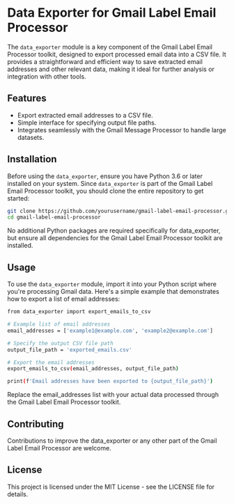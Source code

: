 # Data Exporter for Gmail Label Email Processor

The `data_exporter` module is a key component of the Gmail Label Email Processor toolkit, designed to export processed email data into a CSV file. It provides a straightforward and efficient way to save extracted email addresses and other relevant data, making it ideal for further analysis or integration with other tools.

## Features

- Export extracted email addresses to a CSV file.
- Simple interface for specifying output file paths.
- Integrates seamlessly with the Gmail Message Processor to handle large datasets.

## Installation

Before using the `data_exporter`, ensure you have Python 3.6 or later installed on your system. Since `data_exporter` is part of the Gmail Label Email Processor toolkit, you should clone the entire repository to get started:

```bash
git clone https://github.com/yourusername/gmail-label-email-processor.git
cd gmail-label-email-processor
```

No additional Python packages are required specifically for data_exporter, but ensure all dependencies for the Gmail Label Email Processor toolkit are installed.


## Usage

To use the `data_exporter` module, import it into your Python script where you're processing Gmail data. Here's a simple example that demonstrates how to export a list of email addresses:

```bash
from data_exporter import export_emails_to_csv

# Example list of email addresses
email_addresses = ['example1@example.com', 'example2@example.com']

# Specify the output CSV file path
output_file_path = 'exported_emails.csv'

# Export the email addresses
export_emails_to_csv(email_addresses, output_file_path)

print(f'Email addresses have been exported to {output_file_path}')
```

Replace the email_addresses list with your actual data processed through the Gmail Label Email Processor toolkit.

## Contributing

Contributions to improve the data_exporter or any other part of the Gmail Label Email Processor are welcome.

## License

This project is licensed under the MIT License - see the LICENSE file for details.
